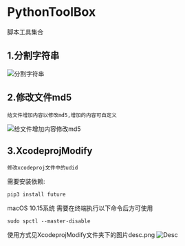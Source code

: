 # PythonToolBox
脚本工具集合


## 1.分割字符串

![分割字符串](https://github.com/iOSCoderMaster/PythonToolBox/blob/master/分割字符串/desc.png)

## 2.修改文件md5


```
给文件增加内容以修改md5,增加的内容可自定义
```
![给文件增加内容修改md5](https://github.com/iOSCoderMaster/PythonToolBox/blob/master/给文件增加内容修改md5/desc.png)


## 3.XcodeprojModify

```
修改xcodeproj文件中的udid
```

需要安装依赖:
```
pip3 install future
```

macOS 10.15系统 需要在终端执行以下命令后方可使用
```
sudo spctl --master-disable
```

使用方式见XcodeprojModify文件夹下的图片desc.png
![Desc](https://github.com/iOSCoderMaster/PythonToolBox/blob/master/XcodeprojModify/desc.png)
